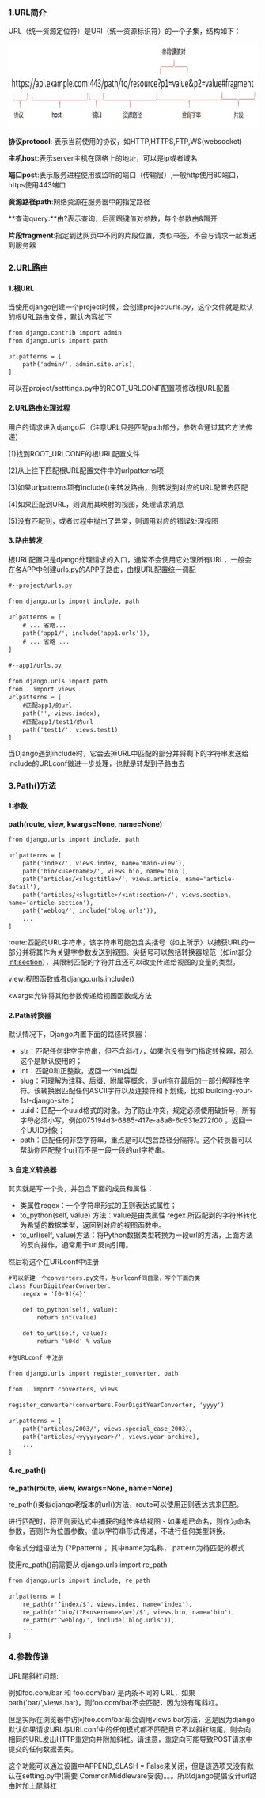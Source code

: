 

### 1.URL简介

URL（统一资源定位符）是URI（统一资源标识符）的一个子集，结构如下：

<img src="2019-06-04-django学习笔记（二）——URL配置.assets/1685507-20190624153949076-1080673018.png" alt="" width="811" height="172" />

**协议protocol**: 表示当前使用的协议，如HTTP,HTTPS,FTP,WS(websocket)

**主机host**:表示server主机在网络上的地址，可以是ip或者域名

**端口post**:表示服务进程使用或监听的端口（传输层）,一般http使用80端口，https使用443端口

**资源路径path**:网络资源在服务器中的指定路径

**查询query:**由?表示查询，后面跟键值对参数，每个参数由&隔开

**片段fragment**:指定到达网页中不同的片段位置，类似书签，不会与请求一起发送到服务器

### 2.URL路由

#### 1.根URL

当使用django创建一个project时候，会创建project/urls.py，这个文件就是默认的根URL路由文件，默认内容如下

```
from django.contrib import admin
from django.urls import path

urlpatterns = [
    path('admin/', admin.site.urls),
]
```

可以在project/setttings.py中的ROOT_URLCONF配置项修改根URL配置

#### 2.URL路由处理过程

用户的请求进入django后（注意URL只是匹配path部分，参数会通过其它方法传递）

(1)找到ROOT_URLCONF的根URL配置文件

(2)从上往下匹配根URL配置文件中的urlpatterns项

(3)如果urlpatterns项有include()来转发路由，则转发到对应的URL配置去匹配

(4)如果匹配到URL，则调用其映射的视图，处理请求消息

(5)没有匹配到，或者过程中抛出了异常，则调用对应的错误处理视图

#### 3.路由转发

根URL配置只是django处理请求的入口，通常不会使用它处理所有URL，一般会在各APP中创建urls.py的APP子路由，由根URL配置统一调配

```
#--project/urls.py

from django.urls import include, path

urlpatterns = [
    # ... 省略...
    path('app1/', include('app1.urls')),
    # ... 省略 ...
]

#--app1/urls.py

from django.urls import path
from . import views
urlpatterns = [
    #匹配app1/的url
    path('', views.index),  
    #匹配app1/test1/的url
    path('test1/', views.test1)
]
```

当Django遇到include时，它会去掉URL中匹配的部分并将剩下的字符串发送给include的URLconf做进一步处理，也就是转发到子路由去

### 3.Path()方法

#### 1.参数

****path(route, view, kwargs=None, name=None)****

```
from django.urls import include, path

urlpatterns = [
    path('index/', views.index, name='main-view'),
    path('bio/<username>/', views.bio, name='bio'),
    path('articles/<slug:title>/', views.article, name='article-detail'),
    path('articles/<slug:title>/<int:section>/', views.section, name='article-section'),
    path('weblog/', include('blog.urls')),
    ...
]
```

route:匹配的URL字符串，该字符串可能包含尖括号（<username>如上所示）以捕获URL的一部分并将其作为关键字参数发送到视图。尖括号可以包括转换器规范（如int部分<int:section>），其限制匹配的字符并且还可以改变传递给视图的变量的类型。

view:视图函数或者django.urls.include()

kwargs:允许将其他参数传递给视图函数或方法

#### 2.Path转换器

默认情况下，Django内置下面的路径转换器：

- str：匹配任何非空字符串，但不含斜杠`/`，如果你没有专门指定转换器，那么这个是默认使用的；
- int：匹配0和正整数，返回一个int类型
- slug：可理解为注释、后缀、附属等概念，是url拖在最后的一部分解释性字符。该转换器匹配任何ASCII字符以及连接符和下划线，比如 building-your-1st-django-site；
- uuid：匹配一个uuid格式的对象。为了防止冲突，规定必须使用破折号，所有字母必须小写，例如075194d3-6885-417e-a8a8-6c931e272f00 。返回一个UUID对象；
- path：匹配任何非空字符串，重点是可以包含路径分隔符/。这个转换器可以帮助你匹配整个url而不是一段一段的url字符串。

#### 3.自定义转换器

其实就是写一个类，并包含下面的成员和属性：

- 类属性regex：一个字符串形式的正则表达式属性；
- to_python(self, value) 方法：value是由类属性 regex 所匹配到的字符串转化为希望的数据类型，返回到对应的视图函数中。
- to_url(self, value)方法：将Python数据类型转换为一段url的方法，上面方法的反向操作，通常用于url反向引用。

然后将这个在URLconf中注册

```
#可以新建一个converters.py文件，与urlconf同目录，写个下面的类
class FourDigitYearConverter:
    regex = '[0-9]{4}'

    def to_python(self, value):
        return int(value)

    def to_url(self, value):
        return '%04d' % value

#在URLconf 中注册

from django.urls import register_converter, path

from . import converters, views

register_converter(converters.FourDigitYearConverter, 'yyyy')

urlpatterns = [
    path('articles/2003/', views.special_case_2003),
    path('articles/<yyyy:year>/', views.year_archive),
    ...
]
```

#### 4.re_path()

****re_path(route, view, kwargs=None, name=None)****

re_path()类似django老版本的url()方法，route可以使用正则表达式来匹配。

进行匹配时，将正则表达式中捕获的组传递给视图 - 如果组已命名，则作为命名参数，否则作为位置参数。值以字符串形式传递，不进行任何类型转换。

命名式分组语法为 (?P<name>pattern) ，其中name为名称， pattern为待匹配的模式

使用re_path()前需要从 django.urls import re_path

```
from django.urls import include, re_path

urlpatterns = [
    re_path(r'^index/$', views.index, name='index'),
    re_path(r'^bio/(?P<username>\w+)/$', views.bio, name='bio'),
    re_path(r'^weblog/', include('blog.urls')),
    ...
]
```

### 4.参数传递

URL尾斜杠问题:

例如foo.com/bar 和 foo.com/bar/ 是两条不同的 URL，如果path('bar/',views.bar)，则foo.com/bar不会匹配，因为没有尾斜杠。

但是实际在浏览器中访问foo.com/bar却会调用views.bar方法，这是因为django默认如果请求URL与URLconf中的任何模式都不匹配且它不以斜杠结尾，则会向相同的URL发出HTTP重定向并附加斜杠。请注意，重定向可能导致POST请求中提交的任何数据丢失。

这个功能可以通过设置中APPEND_SLASH = False来关闭，但是该选项又没有默认在setting.py中(需要 CommonMiddleware安装)。。。所以django提倡设计url路由时加上尾斜杠
